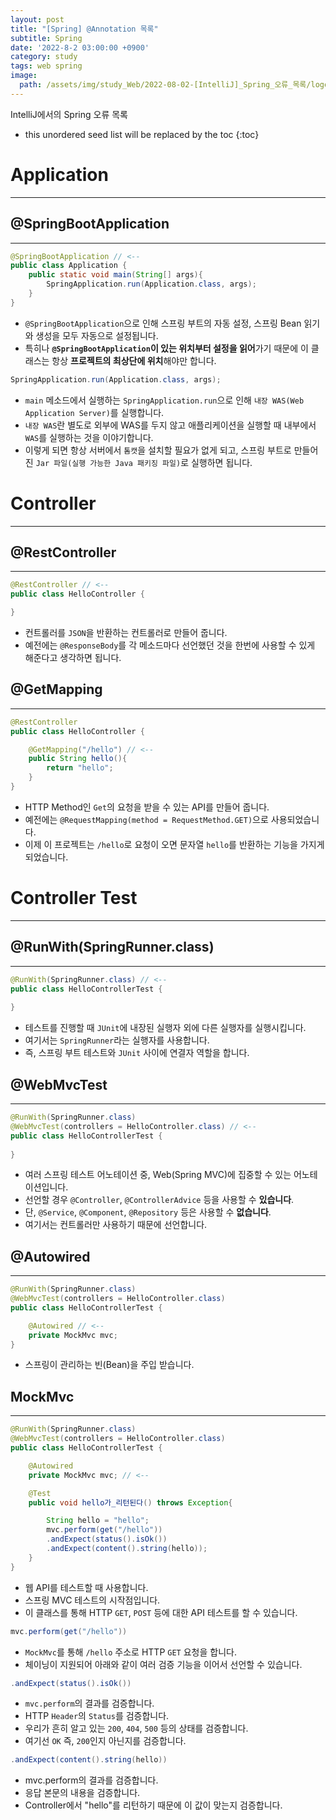 ```yaml
---
layout: post
title: "[Spring] @Annotation 목록"
subtitle: Spring
date: '2022-8-2 03:00:00 +0900'
category: study
tags: web spring
image:
  path: /assets/img/study_Web/2022-08-02-[IntelliJ]_Spring_오류_목록/logo.png
---
```


IntelliJ에서의 Spring 오류 목록

<!--more-->

* this unordered seed list will be replaced by the toc
{:toc}

# Application
* * *

## @SpringBootApplication
---

```java
@SpringBootApplication // <--
public class Application {
    public static void main(String[] args){
        SpringApplication.run(Application.class, args);
    }
}
```

+ `@SpringBootApplication`으로 인해 스프링 부트의 자동 설정, 스프링 Bean 읽기와 생성을 모두 자동으로 설정됩니다.
+ 특히나 **`@SpringBootApplication`이 있는 위치부터 설정을 읽어**가기 때문에 이 클래스는 항상 **프로젝트의 최상단에 위치**해야만 합니다.

```java
SpringApplication.run(Application.class, args);
```

+ `main` 메소드에서 실행하는 `SpringApplication.run`으로 인해 `내장 WAS(Web Application Server)`를 실행합니다.
+ `내장 WAS`란 별도로 외부에 WAS를 두지 않고 애플리케이션을 실행할 때 내부에서 `WAS`를 실행하는 것을 이야기합니다.
+ 이렇게 되면 항상 서버에서 `톰캣`을 설치할 필요가 없게 되고, 스프링 부트로 만들어진 `Jar 파일(실행 가능한 Java 패키징 파일)`로 실행하면 됩니다.

# Controller
* * *

## @RestController
---

```java
@RestController // <--
public class HelloController {

}
```

+ 컨트롤러를 `JSON`을 반환하는 컨트롤러로 만들어 줍니다.
+ 예전에는 `@ResponseBody`를 각 메소드마다 선언했던 것을 한번에 사용할 수 있게 해준다고 생각하면 됩니다.

## @GetMapping
---
```java
@RestController
public class HelloController {

    @GetMapping("/hello") // <--
    public String hello(){
        return "hello";
    }
}
```

+ HTTP Method인 `Get`의 요청을 받을 수 있는 API를 만들어 줍니다.
+ 예전에는 `@RequestMapping(method = RequestMethod.GET)`으로 사용되었습니다.
+ 이제 이 프로젝트는 `/hello`로 요청이 오면 문자열 `hello`를 반환하는 기능을 가지게 되었습니다.

# Controller Test
* * *

## @RunWith(SpringRunner.class)
---

```java
@RunWith(SpringRunner.class) // <--
public class HelloControllerTest {
    
}
```

+ 테스트를 진행할 때 `JUnit`에 내장된 실행자 외에 다른 실행자를 실행시킵니다.
+ 여기서는 `SpringRunner`라는 실행자를 사용합니다.
+ 즉, 스프링 부트 테스트와 `JUnit` 사이에 연결자 역할을 합니다.

## @WebMvcTest
---

```java
@RunWith(SpringRunner.class)
@WebMvcTest(controllers = HelloController.class) // <--
public class HelloControllerTest {
    
}

```

+ 여러 스프링 테스트 어노테이션 중, Web(Spring MVC)에 집중할 수 있는 어노테이션입니다.
+ 선언할 경우 `@Controller`, `@ControllerAdvice` 등을 사용할 수 **있습니다**.
+ 단, `@Service`, `@Component`, `@Repository` 등은 사용할 수 **없습니다**.
+ 여기서는 컨트롤러만 사용하기 때문에 선언합니다.

## @Autowired
---

```java
@RunWith(SpringRunner.class)
@WebMvcTest(controllers = HelloController.class)
public class HelloControllerTest {

    @Autowired // <--
    private MockMvc mvc;
}

```

+ 스프링이 관리하는 빈(Bean)을 주입 받습니다.

## MockMvc
---

```java
@RunWith(SpringRunner.class)
@WebMvcTest(controllers = HelloController.class)
public class HelloControllerTest {

    @Autowired
    private MockMvc mvc; // <--

    @Test
    public void hello가_리턴된다() throws Exception{

        String hello = "hello";
        mvc.perform(get("/hello"))
        .andExpect(status().isOk())
        .andExpect(content().string(hello));
    }
}

```

+ 웹 API를 테스트할 때 사용합니다.
+ 스프링 MVC 테스트의 시작점입니다.
+ 이 클래스를 통해 HTTP `GET`, `POST` 등에 대한 API 테스트를 할 수 있습니다.

```java
mvc.perform(get("/hello"))
```

+ `MockMvc`를 통해 `/hello` 주소로 HTTP `GET` 요청을 합니다.
+ 체이닝이 지원되어 아래와 같이 여러 검증 기능을 이어서 선언할 수 있습니다.

```java
.andExpect(status().isOk())
```

+ `mvc.perform`의 결과를 검증합니다.
+ HTTP `Header`의 `Status`를 검증합니다.
+ 우리가 흔히 알고 있는 `200`, `404`, `500` 등의 상태를 검증합니다.
+ 여기선 `OK` 즉, `200`인지 아닌지를 검증합니다.

```java
.andExpect(content().string(hello))
```

+ mvc.perform의 결과를 검증합니다.
+ 응답 본문의 내용을 검증합니다.
+ Controller에서 "hello"를 리턴하기 때문에 이 값이 맞는지 검증합니다.